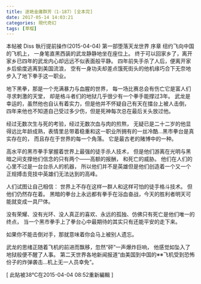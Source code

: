 ```yaml
---
title: 逐艳金庸群芳（1-187）[全本完]
date: 2017-05-14 14:03:21
categories: 現代奇幻
tags: [草榴]
---
```

本帖被 Diss 執行提前操作(2015-04-04)
第一部堕落天龙世界  序章
纽约飞向中国的飞机上，
一身笔直黑西装的武龙静静地坐在座位上。
终于可以回家乡了，离开家乡已四年的武龙内心却远远不似表面般平静。
四年前失手杀了人后，便离开家乡后偷度逃离到美国流浪，
空有一身功夫却差点饿死街头的他机缘巧合下无奈地步入了地下拳手这一职业。

地下黑拳，那是一个充满暴力与血腥的世界，
每一场比赛总会有伤亡它是富人们寻求刺激的天堂，
却是格斗者们的地狱几乎很少有一个拳手能撑过3年。
武龙是幸运的，虽然他也自认有着实力，但是他并不怀疑自己有天在擂台上被人击倒，
四年来他也不知道自己受过多少伤，但是死神每次总在最后关头放过他。

经过无数次生与死的考验，经过无数次血与肉的煎熬，
无疑已是二十二岁的他显得远比年龄成熟，表情里总带着稳重和这一职业所拥有的一丝冷酷…黑市拳台是真实存在的，
而且存在于世界的每一个角落。
它是最古老的赌博中的一种。

高水平的黑市拳手掌握着世界上最强的徒手杀人技术，
但是他们游离在光明与黑暗之间支撑他们信念的只有两个——高额的报酬，
和死亡的威胁。
他们在人们的心里不过是一台台杀人的机器，
所以他们并不是英雄但是他们创造着一个又一个正规搏击竞技中英雄们无法达到的高峰。

人们试图让自己相信：
世界上不存在这样一群人和这样可怕的徒手格斗技术。
但他们仍然存在着。
黑暗的拳台上永远都有拳手在浴血奋战，今天的胜利者明天可能就变成一具尸体。

没有荣耀、没有光环、没人真正的喜欢、永远的孤独、仿佛只有死亡是他们唯一的终点，
当一个黑市拳手上了拳台心中最期待的其实只有还能平安的走下来。

如果你不能击倒对手，那就意味着你会马上被别人遗忘。

武龙的思绪正随着飞机的前进而飘移，忽然“砰”一声爆炸巨响，
他感觉如坠入了地狱般便不醒了人事。
第二天世界各地新闻报道“由美国到中国的※※飞机受到恐怖份子的炸弹袭击…机上无一人员幸免”。


[ 此貼被38℃在2015-04-04 08:52重新編輯 ]